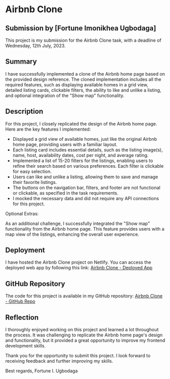 # Airbnb Clone

## Submission by [Fortune Imonikhea Ugbodaga]

This project is my submission for the Airbnb Clone task, with a deadline of Wednesday, 12th July, 2023.

## Summary

I have successfully implemented a clone of the Airbnb home page based on the provided design reference. The cloned implementation includes all the required features, such as displaying available homes in a grid view, detailed listing cards, clickable filters, the ability to like and unlike a listing, and optional integration of the "Show map" functionality.

## Description

For this project, I closely replicated the design of the Airbnb home page. Here are the key features I implemented:

- Displayed a grid view of available homes, just like the original Airbnb home page, providing users with a familiar layout.
- Each listing card includes essential details, such as the listing image(s), name, host, availability dates, cost per night, and average rating.
- Implemented a list of 15-20 filters for the listings, enabling users to refine their search based on various preferences. Each filter is clickable for easy selection.
- Users can like and unlike a listing, allowing them to save and manage their favorite listings.
- The buttons on the navigation bar, filters, and footer are not functional or clickable, as specified in the task requirements.
- I mocked the necessary data and did not require any API connections for this project.

Optional Extras:

As an additional challenge, I successfully integrated the "Show map" functionality from the Airbnb home page. This feature provides users with a map view of the listings, enhancing the overall user experience.

## Deployment

I have hosted the Airbnb Clone project on Netlify. You can access the deployed web app by following this link: [Airbnb Clone - Deployed App](https://zst-task.vercel.app/)

## GitHub Repository

The code for this project is available in my GitHub repository: [Airbnb Clone - GitHub Repo](https://github.com/nikhea/airbnb-clone-task)

## Reflection

I thoroughly enjoyed working on this project and learned a lot throughout the process. It was challenging to replicate the Airbnb home page's design and functionality, but it provided a great opportunity to improve my frontend development skills.

Thank you for the opportunity to submit this project. I look forward to receiving feedback and further improving my skills.

Best regards,
Fortune I. Ugbodaga
